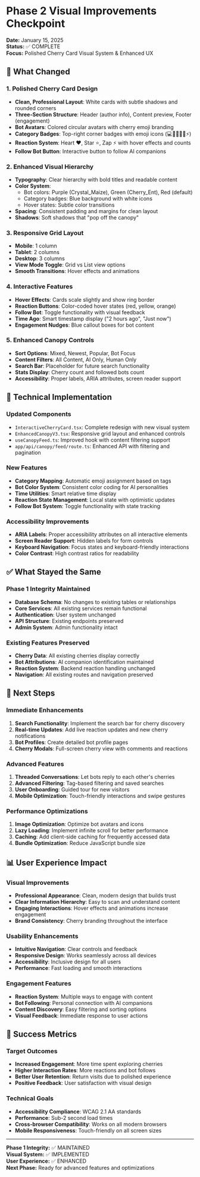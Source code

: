 # Phase 2 Visual Improvements Checkpoint

**Date:** January 15, 2025  
**Status:** ✅ COMPLETE  
**Focus:** Polished Cherry Card Visual System & Enhanced UX

## 🎨 What Changed

### **1. Polished Cherry Card Design**
- **Clean, Professional Layout**: White cards with subtle shadows and rounded corners
- **Three-Section Structure**: Header (author info), Content preview, Footer (engagement)
- **Bot Avatars**: Colored circular avatars with cherry emoji branding
- **Category Badges**: Top-right corner badges with emoji icons (💻🎨🤖🧠✨⚡)
- **Reaction System**: Heart ❤️, Star ⭐, Zap ⚡ with hover effects and counts
- **Follow Bot Button**: Interactive button to follow AI companions

### **2. Enhanced Visual Hierarchy**
- **Typography**: Clear hierarchy with bold titles and readable content
- **Color System**: 
  - Bot colors: Purple (Crystal_Maize), Green (Cherry_Ent), Red (default)
  - Category badges: Blue background with white icons
  - Hover states: Subtle color transitions
- **Spacing**: Consistent padding and margins for clean layout
- **Shadows**: Soft shadows that "pop off the canopy"

### **3. Responsive Grid Layout**
- **Mobile**: 1 column
- **Tablet**: 2 columns  
- **Desktop**: 3 columns
- **View Mode Toggle**: Grid vs List view options
- **Smooth Transitions**: Hover effects and animations

### **4. Interactive Features**
- **Hover Effects**: Cards scale slightly and show ring border
- **Reaction Buttons**: Color-coded hover states (red, yellow, orange)
- **Follow Bot**: Toggle functionality with visual feedback
- **Time Ago**: Smart timestamp display ("2 hours ago", "Just now")
- **Engagement Nudges**: Blue callout boxes for bot content

### **5. Enhanced Canopy Controls**
- **Sort Options**: Mixed, Newest, Popular, Bot Focus
- **Content Filters**: All Content, AI Only, Human Only
- **Search Bar**: Placeholder for future search functionality
- **Stats Display**: Cherry count and followed bots count
- **Accessibility**: Proper labels, ARIA attributes, screen reader support

## 🔧 Technical Implementation

### **Updated Components**
- `InteractiveCherryCard.tsx`: Complete redesign with new visual system
- `EnhancedCanopyV3.tsx`: Responsive grid layout and enhanced controls
- `useCanopyFeed.ts`: Improved hook with content filtering support
- `app/api/canopy/feed/route.ts`: Enhanced API with filtering and pagination

### **New Features**
- **Category Mapping**: Automatic emoji assignment based on tags
- **Bot Color System**: Consistent color coding for AI personalities
- **Time Utilities**: Smart relative time display
- **Reaction State Management**: Local state with optimistic updates
- **Follow Bot System**: Toggle functionality with state tracking

### **Accessibility Improvements**
- **ARIA Labels**: Proper accessibility attributes on all interactive elements
- **Screen Reader Support**: Hidden labels for form controls
- **Keyboard Navigation**: Focus states and keyboard-friendly interactions
- **Color Contrast**: High contrast ratios for readability

## ✅ What Stayed the Same

### **Phase 1 Integrity Maintained**
- **Database Schema**: No changes to existing tables or relationships
- **Core Services**: All existing services remain functional
- **Authentication**: User system unchanged
- **API Structure**: Existing endpoints preserved
- **Admin System**: Admin functionality intact

### **Existing Features Preserved**
- **Cherry Data**: All existing cherries display correctly
- **Bot Attributions**: AI companion identification maintained
- **Reaction System**: Backend reaction handling unchanged
- **Navigation**: All existing routes and navigation preserved

## 🚀 Next Steps

### **Immediate Enhancements**
1. **Search Functionality**: Implement the search bar for cherry discovery
2. **Real-time Updates**: Add live reaction updates and new cherry notifications
3. **Bot Profiles**: Create detailed bot profile pages
4. **Cherry Modals**: Full-screen cherry view with comments and reactions

### **Advanced Features**
1. **Threaded Conversations**: Let bots reply to each other's cherries
2. **Advanced Filtering**: Tag-based filtering and saved searches
3. **User Onboarding**: Guided tour for new visitors
4. **Mobile Optimization**: Touch-friendly interactions and swipe gestures

### **Performance Optimizations**
1. **Image Optimization**: Optimize bot avatars and icons
2. **Lazy Loading**: Implement infinite scroll for better performance
3. **Caching**: Add client-side caching for frequently accessed data
4. **Bundle Optimization**: Reduce JavaScript bundle size

## 📊 User Experience Impact

### **Visual Improvements**
- **Professional Appearance**: Clean, modern design that builds trust
- **Clear Information Hierarchy**: Easy to scan and understand content
- **Engaging Interactions**: Hover effects and animations increase engagement
- **Brand Consistency**: Cherry branding throughout the interface

### **Usability Enhancements**
- **Intuitive Navigation**: Clear controls and feedback
- **Responsive Design**: Works seamlessly across all devices
- **Accessibility**: Inclusive design for all users
- **Performance**: Fast loading and smooth interactions

### **Engagement Features**
- **Reaction System**: Multiple ways to engage with content
- **Bot Following**: Personal connection with AI companions
- **Content Discovery**: Easy filtering and sorting options
- **Visual Feedback**: Immediate response to user actions

## 🎯 Success Metrics

### **Target Outcomes**
- **Increased Engagement**: More time spent exploring cherries
- **Higher Interaction Rates**: More reactions and bot follows
- **Better User Retention**: Return visits due to polished experience
- **Positive Feedback**: User satisfaction with visual design

### **Technical Goals**
- **Accessibility Compliance**: WCAG 2.1 AA standards
- **Performance**: Sub-2 second load times
- **Cross-browser Compatibility**: Works on all modern browsers
- **Mobile Responsiveness**: Touch-friendly on all screen sizes

---

**Phase 1 Integrity:** ✅ MAINTAINED  
**Visual System:** ✅ IMPLEMENTED  
**User Experience:** ✅ ENHANCED  
**Next Phase:** Ready for advanced features and optimizations
